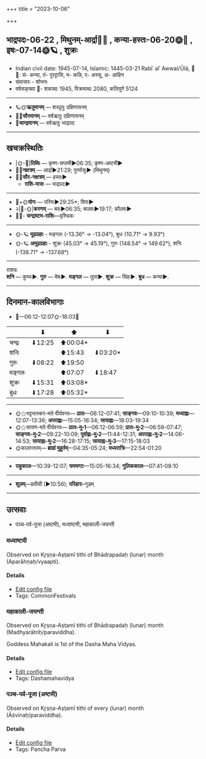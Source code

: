 +++
title = "2023-10-06"

+++
## भाद्रपदः-06-22  ,  मिथुनम्-आर्द्रा🌛🌌  ,  कन्या-हस्तः-06-20🌞🌌  ,  इषः-07-14🌞🪐  ,  शुक्रः
- Indian civil date: 1945-07-14, Islamic: 1445-03-21 Rabīʿ alʾ Awwal/Ūlā, 🌌🌞: सं- कन्या, तं- पुरट्टासि, म- कन्नि, प- अस्सू, अ- आहिन
- संवत्सरः - शोभनः
- वर्षसङ्ख्या 🌛- शकाब्दः 1945, विक्रमाब्दः 2080, कलियुगे 5124
___________________
- 🪐🌞**ऋतुमानम्** — शरदृतुः दक्षिणायनम्
- 🌌🌞**सौरमानम्** — वर्षऋतुः दक्षिणायनम्
- 🌛**चान्द्रमानम्** — वर्षऋतुः भाद्रपदः
___________________


## खचक्रस्थितिः
- |🌞-🌛|**तिथिः** — कृष्ण-सप्तमी►06:35; कृष्ण-अष्टमी►  
- 🌌🌛**नक्षत्रम्** — आर्द्रा►21:29; पुनर्वसुः► (मिथुनम्)  
- 🌌🌞**सौर-नक्षत्रम्** — हस्तः►  
  - **राशि-मासः** — भाद्रपदः► 
___________________
- 🌛+🌞**योगः** — परिघः►29:25*; शिवः►  
- २|🌛-🌞|**करणम्** — बवः►06:35; बालवः►19:17; कौलवः►  
- 🌌🌛- **चन्द्राष्टम-राशिः**—वृश्चिकः  
___________________
- 🌞-🪐 **मूढग्रहाः** - मङ्गलः (-13.36° → -13.04°), बुधः (10.71° → 9.93°)
- 🌞-🪐 **अमूढग्रहाः** - शुक्रः (45.03° → 45.19°), गुरुः (148.54° → 149.62°), शनिः (-138.71° → -137.68°)
___________________
राशयः  
**शनि** — कुम्भः►. **गुरु** — मेषः►. **मङ्गल** — तुला►. **शुक्र** — सिंहः►. **बुध** — कन्या►. 
___________________


## दिनमान-कालविभागाः
- 🌅—06:12-12:07🌞-18:03🌇  


|      |⬇     |⬆     |⬇     |
|------|-----|-----|------|
|चन्द्रः|⬇12:25 |⬆00:04*|     |
|शनिः   |     |⬆15:43 |⬇03:20*|
|गुरुः  |⬇08:22 |⬆19:50 |     |
|मङ्गलः |     |⬆07:07 |⬇18:47 |
|शुक्रः |⬇15:31 |⬆03:08*|     |
|बुधः   |⬇17:28 |⬆05:32*|     |
___________________
- 🌞⚝भट्टभास्कर-मते वीर्यवन्तः— **प्रातः**—06:12-07:41; **साङ्गवः**—09:10-10:39; **मध्याह्नः**—12:07-13:36; **अपराह्णः**—15:05-16:34; **सायाह्नः**—18:03-19:34  
- 🌞⚝सायण-मते वीर्यवन्तः— **प्रातः-मु॰1**—06:12-06:59; **प्रातः-मु॰2**—06:59-07:47; **साङ्गवः-मु॰2**—09:22-10:09; **पूर्वाह्णः-मु॰2**—11:44-12:31; **अपराह्णः-मु॰2**—14:06-14:53; **सायाह्नः-मु॰2**—16:28-17:15; **सायाह्नः-मु॰3**—17:15-18:03  
- 🌞कालान्तरम्— **ब्राह्मं मुहूर्तम्**—04:35-05:24; **मध्यरात्रिः**—22:54-01:20  
___________________
- **राहुकालः**—10:39-12:07; **यमघण्टः**—15:05-16:34; **गुलिककालः**—07:41-09:10  
___________________
- **शूलम्**—प्रतीची (►10:56); **परिहारः**–गुडम्  
___________________

## उत्सवाः
- पञ्च-पर्व-पूजा (अष्टमी), मध्याष्टमी, महाकाली-जयन्ती
### मध्याष्टमी

Observed on Kr̥ṣṇa-Aṣṭamī tithi of Bhādrapadaḥ (lunar) month (Aparāhṇaḥ/vyaapti). 



#### Details
- [Edit config file](https://github.com/jyotisham/adyatithi/blob/master/general/lunar_month/tithi/06/23/madhyASTamI.toml)
- Tags: CommonFestivals


### महाकाली-जयन्ती

Observed on Kr̥ṣṇa-Aṣṭamī tithi of Bhādrapadaḥ (lunar) month (Madhyarātriḥ/paraviddha). 

Goddess Mahakali is 1st of the Dasha Maha Vidyas.

#### Details
- [Edit config file](https://github.com/jyotisham/adyatithi/blob/master/devatA/dashamahAvidyA/lunar_month/tithi/06/23/mahAkAlI~jayantI.toml)
- Tags: Dashamahavidya


### पञ्च-पर्व-पूजा (अष्टमी)

Observed on Kr̥ṣṇa-Aṣṭamī tithi of every (lunar) month (Āśvinaḥ/paraviddha). 



#### Details
- [Edit config file](https://github.com/jyotisham/adyatithi/blob/master/devatA/devIparva/lunar_month/tithi/00/23/pancha-parva-3.toml)
- Tags: Pancha Parva


